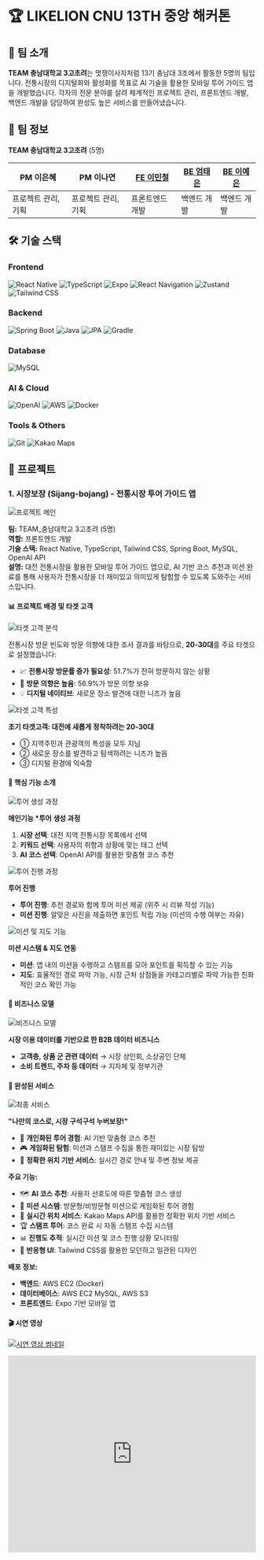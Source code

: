# 🏆 LIKELION CNU 13TH 중앙 해커톤

## 👥 팀 소개

**TEAM 충남대학교 3고초려**는 멋쟁이사자처럼 13기 충남대 3조에서 활동한 5명의 팀입니다.
전통시장의 디지털화와 활성화를 목표로 AI 기술을 활용한 모바일 투어 가이드 앱을 개발했습니다.
각자의 전문 분야를 살려 체계적인 프로젝트 관리, 프론트엔드 개발, 백엔드 개발을 담당하여 완성도 높은 서비스를 만들어냈습니다.

## 👥 팀 정보

**TEAM 충남대학교 3고초려** (5명)

| **PM** 이은혜       | **PM** 이나연       | [**FE** 이민철](https://github.com/als8921) | [**BE** 엄태은](https://github.com/EomTeaEun) | [**BE** 이예은](https://github.com/lye5615) |
| ------------------- | ------------------- | ------------------------------------------- | --------------------------------------------- | ------------------------------------------- |
| 프로젝트 관리, 기획 | 프로젝트 관리, 기획 | 프론트엔드 개발                             | 백엔드 개발                                   | 백엔드 개발                                 |

## 🛠️ 기술 스택

### Frontend

![React Native](https://img.shields.io/badge/React_Native-20232A?style=for-the-badge&logo=react&logoColor=61DAFB)
![TypeScript](https://img.shields.io/badge/TypeScript-007ACC?style=for-the-badge&logo=typescript&logoColor=white)
![Expo](https://img.shields.io/badge/Expo-1B1F23?style=for-the-badge&logo=expo&logoColor=white)
![React Navigation](https://img.shields.io/badge/React_Navigation-6C63FF?style=for-the-badge&logo=react&logoColor=white)
![Zustand](https://img.shields.io/badge/Zustand-764ABC?style=for-the-badge&logo=redux&logoColor=white)
![Tailwind CSS](https://img.shields.io/badge/Tailwind_CSS-38B2AC?style=for-the-badge&logo=tailwind-css&logoColor=white)

### Backend

![Spring Boot](https://img.shields.io/badge/Spring_Boot-6DB33F?style=for-the-badge&logo=spring-boot&logoColor=white)
![Java](https://img.shields.io/badge/Java-ED8B00?style=for-the-badge&logo=openjdk&logoColor=white)
![JPA](https://img.shields.io/badge/JPA-6DB33F?style=for-the-badge&logo=spring&logoColor=white)
![Gradle](https://img.shields.io/badge/Gradle-02303A?style=for-the-badge&logo=gradle&logoColor=white)

### Database

![MySQL](https://img.shields.io/badge/MySQL-00000F?style=for-the-badge&logo=mysql&logoColor=white)

### AI & Cloud

![OpenAI](https://img.shields.io/badge/OpenAI-412991?style=for-the-badge&logo=openai&logoColor=white)
![AWS](https://img.shields.io/badge/AWS-232F3E?style=for-the-badge&logo=amazon-aws&logoColor=white)
![Docker](https://img.shields.io/badge/Docker-2496ED?style=for-the-badge&logo=docker&logoColor=white)

### Tools & Others

![Git](https://img.shields.io/badge/Git-F05032?style=for-the-badge&logo=git&logoColor=white)
![Kakao Maps](https://img.shields.io/badge/Kakao_Maps-FFCD00?style=for-the-badge&logo=kakao&logoColor=black)

## 📁 프로젝트

### 1. 시장보장 (Sijang-bojang) - 전통시장 투어 가이드 앱

![프로젝트 메인](images/충남대학교_3고초려_시장보장-1.png)

**팀:** TEAM\_충남대학교 3고초려 (5명)  
**역할:** 프론트엔드 개발  
**기술 스택:** React Native, TypeScript, Tailwind CSS, Spring Boot, MySQL, OpenAI API  
**설명:** 대전 전통시장을 활용한 모바일 투어 가이드 앱으로, AI 기반 코스 추천과 미션 완료를 통해 사용자가 전통시장을 더 재미있고 의미있게 탐험할 수 있도록 도와주는 서비스입니다.

#### 📊 프로젝트 배경 및 타겟 고객

![타겟 고객 분석](images/충남대학교_3고초려_시장보장-2.png)

전통시장 방문 빈도와 방문 의향에 대한 조사 결과를 바탕으로, **20-30대**를 주요 타겟으로 설정했습니다:

- 📈 **전통시장 방문률 증가 필요성**: 51.7%가 전혀 방문하지 않는 상황
- 🎯 **방문 의향은 높음**: 56.9%가 방문 의향 보유
- 💡 **디지털 네이티브**: 새로운 장소 발견에 대한 니즈가 높음

![타겟 고객 특성](images/충남대학교_3고초려_시장보장-3.png)

**초기 타겟고객: 대전에 새롭게 정착하려는 20-30대**

- ① 지역주민과 관광객의 특성을 모두 지님
- ② 새로운 장소를 발견하고 탐색하려는 니즈가 높음
- ③ 디지털 환경에 익숙함

#### 🎯 핵심 기능 소개

![투어 생성 과정](images/충남대학교_3고초려_시장보장-4.png)

**메인기능 \*투어 생성 과정**

1. **시장 선택**: 대전 지역 전통시장 목록에서 선택
2. **키워드 선택**: 사용자의 취향과 상황에 맞는 태그 선택
3. **AI 코스 선택**: OpenAI API를 활용한 맞춤형 코스 추천

![투어 진행 과정](images/충남대학교_3고초려_시장보장-5.png)

**투어 진행**

- **투어 진행**: 추천 경로와 함께 투어 미션 제공 (위주 시 리뷰 작성 기능)
- **미션 진행**: 알맞은 사진을 제출하면 포인트 적립 가능 (미션의 수행 여부는 자유)

![미션 및 지도 기능](images/충남대학교_3고초려_시장보장-6.png)

**미션 시스템 & 지도 연동**

- **미션**: 앱 내의 미션을 수행하고 스탬프를 모아 포인트를 획득할 수 있는 기능
- **지도**: 효율적인 경로 파악 가능, 시장 근처 상점들을 카테고리별로 파악 가능한 친화적인 코스 확인 가능

#### 🚀 비즈니스 모델

![비즈니스 모델](images/충남대학교_3고초려_시장보장-7.png)

**시장 이용 데이터를 기반으로 한 B2B 데이터 비즈니스**

- **고객층, 상품 군 관련 데이터** → 시장 상인회, 소상공인 단체
- **소비 트렌드, 주차 등 데이터** → 지자체 및 정부기관

#### 📱 완성된 서비스

![최종 서비스](images/충남대학교_3고초려_시장보장-8.png)

**"나만의 코스로, 시장 구석구석 누버보장!"**

- 🎯 **개인화된 투어 경험**: AI 기반 맞춤형 코스 추천
- 🎮 **게임화된 탐험**: 미션과 스탬프 수집을 통한 재미있는 시장 탐방
- 📍 **정확한 위치 기반 서비스**: 실시간 경로 안내 및 주변 정보 제공

**주요 기능:**

- 🗺️ **AI 코스 추천**: 사용자 선호도에 따른 맞춤형 코스 생성
- 🎯 **미션 시스템**: 방문형/비방문형 미션으로 게임화된 투어 경험
- 📍 **실시간 위치 서비스**: Kakao Maps API를 활용한 정확한 위치 기반 서비스
- 🏆 **스탬프 투어**: 코스 완료 시 자동 스탬프 수집 시스템
- 📊 **진행도 추적**: 실시간 미션 및 코스 진행 상황 모니터링
- 🎨 **반응형 UI**: Tailwind CSS를 활용한 모던하고 일관된 디자인

**배포 정보:**

- **백엔드**: AWS EC2 (Docker)
- **데이터베이스**: AWS EC2 MySQL, AWS S3
- **프론트엔드**: Expo 기반 모바일 앱

#### 🎬 시연 영상

[![시연 영상 썸네일](https://img.shields.io/badge/시연_영상_보기-FF0000?style=for-the-badge&logo=youtube&logoColor=white)](https://drive.google.com/file/d/1uMbFe2Y0g_Sk_CPuFVqbyu_PnFx-CxWS/view?usp=drive_link)

<iframe width="100%" height="400" src="https://www.youtube.com/embed/U2l28NeWQvg" title="시장보장 시연 영상" frameborder="0" allow="accelerometer; autoplay; clipboard-write; encrypted-media; gyroscope; picture-in-picture" allowfullscreen></iframe>
